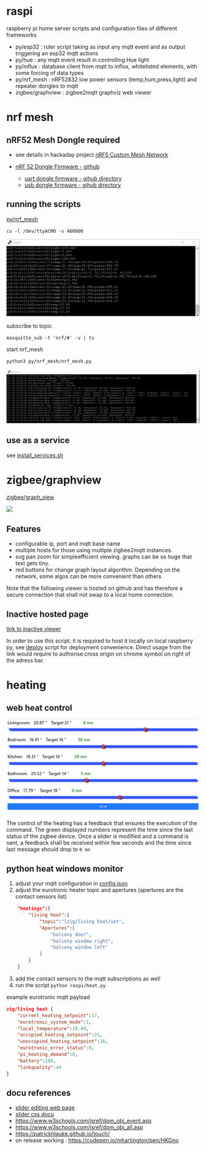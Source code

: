 # raspi
raspberry pi home server scripts and configuration files of different frameworks

- py/esp32 : ruler script taking as input any mqtt event and as output triggering an esp32 mqtt actions
- py/hue : any mqtt event result in controlling Hue light
- py/influx : database client from mqtt to influx, whitelisted elements, with some forcing of data types
- py/nrf_mesh : nRF52832 low power sensors (temp,hum,press,light) and repeater dongles to mqtt
- zigbee/graphview : zigbee2mqtt graphviz web viewer

# nrf mesh

## nRF52 Mesh Dongle required
* see details in hackaday project [nRF5 Custom Mesh Network](https://hackaday.io/project/124114-nrf5-custom-mesh-network/details)

* [nRF 52 Dongle Firmware - github](https://github.com/nRFMesh/nRF52_Mesh)
  
  * [uart dongle firmware - gihub directory](https://github.com/nRFMesh/nRF52_Mesh/tree/master/applications/04_uart_dongle)
  * [usb dongle firmware - gihub directory](https://github.com/nRFMesh/nRF52_Mesh/tree/master/applications/08_usb_dongle)

## running the scripts

[py/nrf_mesh](./py/nrf_mesh/)

    cu -l /dev/ttyACM0 -s 460800 

<img src="./py/nrf_mesh/doc/nrf_serial.gif">

subscribe to topic

    mosquitto_sub -t 'nrf/#' -v | ts

start nrf_mesh

    python3 py/nrf_mesh/nrf_mesh.py

<img src="./py/nrf_mesh/doc/nrf_mqtt.gif">

## use as a service

see [install_services.sh](install_services.sh)

# zigbee/graphview

[zigbee/graph_view](./zigbee/graph_view/)

<img src="./zigbee/graph_view/../images/demo.gif">

## Features
* configurable ip, port and mqtt base name
* multiple hosts for those using mulitple zigbee2mqtt instances.
* svg pan zoom for simpleefficient viewing. graphs can be so huge that text gets tiny.
* red buttons for change graph layout algorithm. Depending on the network, some algos can be more convenient than others

Note that the following viewer is hosted on github and has therefore a secure connection that shall not swap to a local home connection.

## Inactive hosted page

[link to inactive viewer](https://homesmartmesh.github.io/raspi/zigbee/graph_view/index.html)

In order to use this script, it is required to host it locally on local raspberry py, see [deploy](zigbee/graph_view/deploy.sh) script for deployment convenience. Direct usage from the link would require to authorise cross origin on chrome symbol on right of the adress bar.

# heating

## web heat control

<img src="./web/heating/media/demo.gif" width="600">

The control of the heating has a feedback that ensures the execution of the command. The green displayed numbers represent the time since the last status of the zigbee device. Once a slider is modified and a command is sent, a feedback shall be received within few seconds and the time since last message should drop to `0 mn`

## python heat windows monitor

1. adjust your mqtt configuration in [config.json](raspi/heat/config.json)
2. adjust the eurotronic heater topic and apertures (apertures are the contact sensors list)
```json
    "heatings":{
        "living heat":{
            "topic":"lzig/living heat/set",
            "Apertures":[
                "balcony door",
                "balcony window right",
                "balcony window left"
            ]
        }
    }
``` 
3. add the contact sensors to the mqtt subscriptions as well
4. run the script `python raspi/heat.py`

example eurotronic mqtt payload
```json
zig/living heat {
    "current_heating_setpoint":17,
    "eurotronic_system_mode":1,
    "local_temperature":18.49,
    "occupied_heating_setpoint":21,
    "unoccupied_heating_setpoint":16,
    "eurotronic_error_status":0,
    "pi_heating_demand":0,
    "battery":100,
    "linkquality":44
}
```

## docu references

- [slider editing web page](http://danielstern.ca/range.css/#/)
- [slider css docu](https://css-tricks.com/styling-cross-browser-compatible-range-inputs-css/)
- https://www.w3schools.com/jsref/dom_obj_event.asp
- https://www.w3schools.com/jsref/dom_obj_all.asp
- https://patrickhlauke.github.io/touch/
- on release working : https://codepen.io/mhartington/pen/HKGno
